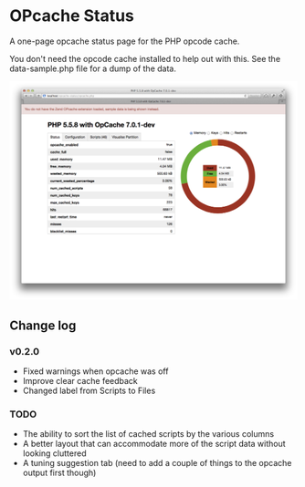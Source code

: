 # OPcache Status

A one-page opcache status page for the PHP opcode cache.

You don't need the opcode cache installed to help out with this.
See the data-sample.php file for a dump of the data.


[![Screenshot](https://raw.githubusercontent.com/jamesrwhite/opcache-status/improve-readme/screenshot.png)](https://raw.githubusercontent.com/jamesrwhite/opcache-status/improve-readme/screenshot.png)

## Change log

### v0.2.0

- Fixed warnings when opcache was off
- Improve clear cache feedback
- Changed label from Scripts to Files


### TODO

 - The ability to sort the list of cached scripts by the various columns
 - A better layout that can accommodate more of the script data without looking cluttered
 - A tuning suggestion tab (need to add a couple of things to the opcache output first though)


